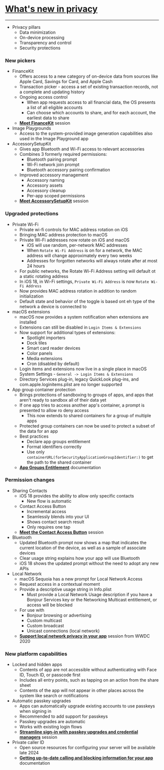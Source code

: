 # [**What's new in privacy**](https://developer.apple.com/videos/play/wwdc2024-10123)

---

* Privacy pillars
    * Data minimization
    * On-device processing
    * Transparency and control
    * Security protections

### **New pickers**

* FinanceKit
    * Offers access to a new category of on-device data from sources like Apple Card, Savings for Card, and Apple Cash
    * Transaction picker - access a set of existing transaction records, not a complete and updating history
    * Ongoing access control
        * When app requests access to all financial data, the OS presents a list of all eligible accounts
        * Can choose which accounts to share, and for each account, the earliest data to share
    * [**Meet FinanceKit**](https://developer.apple.com/videos/play/wwdc2024-2023) session
* Image Playgrounds
    * Access to the system-provided image generation capabilities also used in the Image Playground app
* AccessorySetupKit
    * Gives app Bluetooth and Wi-Fi access to relevant accessories
    * Combines 3 formerly required permissions:
        * Bluetooth pairing prompt
        * Wi-Fi network join prompt
        * Bluetooth accessory pairing confirmation
    * Improved accessory management
        * Accessory naming
        * Accessory assets
        * Accessory cleanup
        * Per-app scoped permissions
    * [**Meet AccessorySetupKit**](https://developer.apple.com/videos/play/wwdc2024-10203) session

### **Upgraded protections**

* Private Wi-Fi
    * Private wi-fi controls for MAC address rotation on iOS
    * Bringing MAC address protection to macOS
    * Private Wi-Fi addresses now rotate on iOS and macOS
        * iOS will use random, per-network MAC addresses
        * When `Rotate Wi-Fi Address` is on for a network, the MAC address will change approximately every two weeks
        * Addresses for forgotten networks will always rotate after at most 24 hours
    * For public networks, the Rotate Wi-Fi Address setting will default ot a static rotating address
    * In iOS 18, in Wi-Fi settings, `Private Wi-Fi Address` is now `Rotate Wi-Fi Address`
    * Now provides MAC address rotation in addition to random initialization
    * Default state and behavior of the toggle is based ont eh type of the network a device is connected to
* macOS extensions
    * macOS now provides a system notification when extensions are installed
    * Extensions can still be disabled in `Login Items & Extensions`
    * Now support for additional types of extensions:
        * Spotlight importers
        * Dock tiles
        * Smart card reader devices
        * Color panels
        * Media extensions
        * Cron (disabled by default)
    * Login items and extensions now live in a single place in macOS System Settings - `General -> Login Items & Extensions`
    * Directory Services plug-in, legacy QuickLook plug-ins, and com.apple.loginitems.plist are no longer supported
* App group container protection
    * Brings protections of sandboxing to groups of apps, and apps that aren't ready to sandbox all of their data yet
    * If one app tries to access another app's container, a prompt is presented to allow ro deny access
        * This now extends to shared containers for a group of multiple apps
    * Protected group containers can now be used to protect a subset of the data for an app
    * Best practices
        * Declare app groups entitlement
        * Format identifiers correctly
        * Use only `containerURL(forSecurityApplicationGroupIdentifier:)` to get the path to the shared container
    * [**App Groups Entitlement**](https://developer.apple.com/documentation/bundleresources/entitlements/com_apple_security_application-groups) documentation

### **Permission changes**

* Sharing Contacts
    * iOS 18 provides the ability to allow only specific contacts
        * New flow is automatic
    * Contact Access Button
        * Incremental access
        * Seamlessly blends into your UI
        * Shows contact search result
        * Only requires one tap
    * [**Meet the Contact Access Button**](./Meet%20the%20Contact%20Access%20Button.md) session
* Bluetooth
    * Updated Bluetooth prompt now shows a map that indicates the current location of the device, as well as a sample of associate devices
    * Clear usage string explains how your app will use Bluetooth
    * iOS 18 shows the updated prompt without the need to adopt any new APIs
* Local Network
    * macOS Sequoia has a new prompt for Local Network Access
    * Request access in a contextual moment
    * Provide a descriptive usage string in Info.plist
        * Must provide a Local Network Usage description if you have a Bonjour Services key or the Networking Multicast entitlement, or access will be blocked
    * For use with
        * Bonjour browsing or advertising
        * Custom multicast
        * Custom broadcast
        * Unicast connections (local network)
    * [**Support local network privacy in your app**](https://developer.apple.com/videos/play/wwdc2020/10110/) session from WWDC 2020

### **New platform capabilities**

* Locked and hidden apps
    * Contents of app are not accessible without authenticating with Face ID, Touch ID, or passcode first
    * Includes all entry points, such as tapping on an action from the share sheet
    * Contents of the app will not appear in other places across the system like search or notifications
* Automatic passkey upgrades
    * Apps can automatically upgrade existing accounts to use passkeys when signing in
    * Recommended to add support for passkeys
    * Passkey upgrades are automatic
    * Works with existing login flows
    * [**Streamline sign-in with passkey upgrades and credential managers**](./) session
* Private caller ID
    * Open source resources for configuring your server will be available late 2024
    * [**Getting up-to-date calling and blocking information for your app**](https://developer.apple.com/documentation/sms_and_call_reporting/getting_up-to-date_calling_and_blocking_information_for_your_app) documentation

